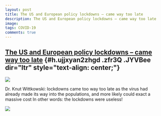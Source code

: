 ```yaml
---
layout: post
title: The US and European policy lockdowns – came way too late
description: The US and European policy lockdowns – came way too late
image: 
tags: COVID-19
comments: true
---
```


[The US and European policy lockdowns – came way too late](https://www.google.com/url?q=https%3A%2F%2F21stcenturywire.com%2F2020%2F05%2F01%2Fepidemiologist-dr-knut-wittkowski-lockdown-has-no-benefit-only-negative-effects%2F&sa=D&sntz=1&usg=AFQjCNHB9rrgPNDhR9OoNMJSxdbnfKiDIw) {#h.ujjxyan2zhgd .zfr3Q .JYVBee dir="ltr" style="text-align: center;"}
-----------------------------------------------------------------------------------------------------------------------------------------------------------------------------------------------------------------------------------------------------------------------------------

[![](https://lh6.googleusercontent.com/4PBkwa0Cmx6ps0-OLOvLUrDWPZhdMXfRzVAcAivhTmQmfBnj7B3sukS1JpSR3KkDfhvQAblIC0Pw6H4jLONp4eqKQnc5nZ7ZdZ76b44GLfxilk41ens=w1280)](https://www.google.com/url?q=https%3A%2F%2Fredcap.med.usc.edu%2Fsurveys%2F%3Fs%3DJ7KEL4YTKT&sa=D&sntz=1&usg=AFQjCNGgmJPVlIxKzdq9Pd16K5HC0kstRQ)

Dr. Knut Wittkowski: lockdowns came too way too late as the virus had
already made its way into the populations, and more likely could exact a
massive cost In other words: the lockdowns were useless!

![](https://lh3.googleusercontent.com/4zxy2vzD1YQF7IeDpGdttVn8XbR9uu1LGbFPKvsZUm0xpCgvu6hcTj2ZzXeIATTw_A2kHQ5VVnKemKT6t2kOj1w1zpILn769vZvdFhG0rCk8EMOkbNc_=w1280)
